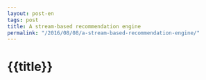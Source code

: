 ```yaml
---
layout: post-en
tags: post
title: A stream-based recommendation engine
permalink: "/2016/08/08/a-stream-based-recommendation-engine/"
---
```


# {{title}}

